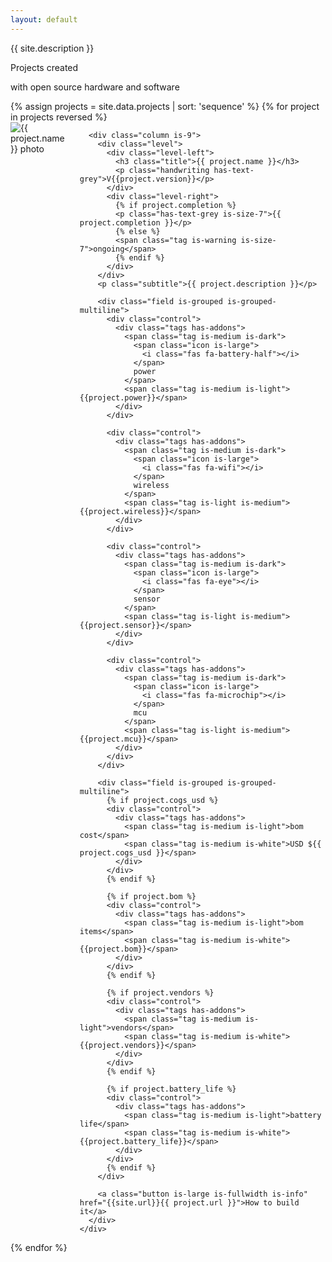 ```yaml
---
layout: default
---
```


<section class="hero is-medium is-light">
  <div class="hero-body">
    <div class="container">
      <p class="subtitle is-1">{{ site.description }}</p>
    </div>
  </div>
</section>

<section class="section is-medium">
  <div class="container">
    <p class="title is-1 has-text-centered"> Projects created </p>
    <p class="subtitle has-text-centered"> with open source hardware and software</p>
  </div>
</section>

<div class="container">
  {% assign projects = site.data.projects | sort: 'sequence' %}
  {% for project in projects reversed %}
  <section class="section is-small">
    <div class="columns">
      <div class="column is-3">
        <img src="https://iot-wizards.com/{{ project.name | downcase }}/images/prototype/front.jpg" alt="{{ project.name }} photo">
      </div>


      <div class="column is-9">
        <div class="level">
          <div class="level-left">
            <h3 class="title">{{ project.name }}</h3>
            <p class="handwriting has-text-grey">V{{project.version}}</p>
          </div>
          <div class="level-right">
            {% if project.completion %}
            <p class="has-text-grey is-size-7">{{ project.completion }}</p>
            {% else %}
            <span class="tag is-warning is-size-7">ongoing</span>
            {% endif %}
          </div>
        </div>
        <p class="subtitle">{{ project.description }}</p>

        <div class="field is-grouped is-grouped-multiline">
          <div class="control">
            <div class="tags has-addons">
              <span class="tag is-medium is-dark">
                <span class="icon is-large">
                  <i class="fas fa-battery-half"></i>
                </span>
                power
              </span>
              <span class="tag is-medium is-light">{{project.power}}</span>
            </div>
          </div>

          <div class="control">
            <div class="tags has-addons">
              <span class="tag is-medium is-dark">
                <span class="icon is-large">
                  <i class="fas fa-wifi"></i>
                </span>
                wireless
              </span>
              <span class="tag is-light is-medium">{{project.wireless}}</span>
            </div>
          </div>

          <div class="control">
            <div class="tags has-addons">
              <span class="tag is-medium is-dark">
                <span class="icon is-large">
                  <i class="fas fa-eye"></i>
                </span>
                sensor
              </span>
              <span class="tag is-light is-medium">{{project.sensor}}</span>
            </div>
          </div>

          <div class="control">
            <div class="tags has-addons">
              <span class="tag is-medium is-dark">
                <span class="icon is-large">
                  <i class="fas fa-microchip"></i>
                </span>
                mcu
              </span>
              <span class="tag is-light is-medium">{{project.mcu}}</span>
            </div>
          </div>
        </div>

        <div class="field is-grouped is-grouped-multiline">
          {% if project.cogs_usd %}
          <div class="control">
            <div class="tags has-addons">
              <span class="tag is-medium is-light">bom cost</span>
              <span class="tag is-medium is-white">USD ${{ project.cogs_usd }}</span>
            </div>
          </div>
          {% endif %}

          {% if project.bom %}
          <div class="control">
            <div class="tags has-addons">
              <span class="tag is-medium is-light">bom items</span>
              <span class="tag is-medium is-white">{{project.bom}}</span>
            </div>
          </div>
          {% endif %}

          {% if project.vendors %}
          <div class="control">
            <div class="tags has-addons">
              <span class="tag is-medium is-light">vendors</span>
              <span class="tag is-medium is-white">{{project.vendors}}</span>
            </div>
          </div>
          {% endif %}

          {% if project.battery_life %}
          <div class="control">
            <div class="tags has-addons">
              <span class="tag is-medium is-light">battery life</span>
              <span class="tag is-medium is-white">{{project.battery_life}}</span>
            </div>
          </div>
          {% endif %}
        </div>

        <a class="button is-large is-fullwidth is-info" href="{{site.url}}{{ project.url }}">How to build it</a>
      </div>
    </div>
  </section>
  {% endfor %}
</div>
